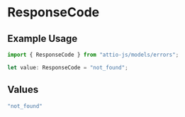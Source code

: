 # ResponseCode

## Example Usage

```typescript
import { ResponseCode } from "attio-js/models/errors";

let value: ResponseCode = "not_found";
```

## Values

```typescript
"not_found"
```